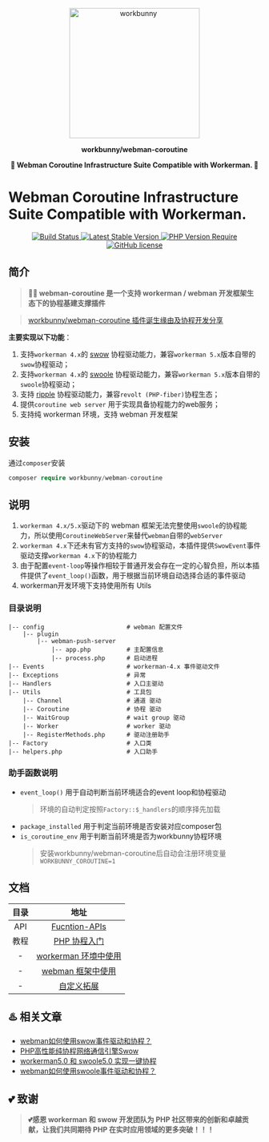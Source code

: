 <p align="center"><img width="260px" src="https://chaz6chez.cn/images/workbunny-logo.png" alt="workbunny"></p>

**<p align="center">workbunny/webman-coroutine</p>**

**<p align="center">🐇 Webman Coroutine Infrastructure Suite Compatible with Workerman. 🐇</p>**

# Webman Coroutine Infrastructure Suite Compatible with Workerman.

<div align="center">
    <a href="https://github.com/workbunny/webman-coroutine/actions">
        <img src="https://github.com/workbunny/webman-coroutine/actions/workflows/CI.yml/badge.svg" alt="Build Status">
    </a>
    <a href="https://github.com/workbunny/webman-coroutine/releases">
        <img alt="Latest Stable Version" src="https://badgen.net/packagist/v/workbunny/webman-coroutine/latest">
    </a>
    <a href="https://github.com/workbunny/webman-coroutine/blob/main/composer.json">
        <img alt="PHP Version Require" src="https://badgen.net/packagist/php/workbunny/webman-coroutine">
    </a>
    <a href="https://github.com/workbunny/webman-coroutine/blob/main/LICENSE">
        <img alt="GitHub license" src="https://badgen.net/packagist/license/workbunny/webman-coroutine">
    </a>

</div>

## 简介

> **🚀🐇 webman-coroutine 是一个支持 workerman / webman 开发框架生态下的协程基建支撑插件**

> [workbunny/webman-coroutine 插件诞生缘由及协程开发分享](https://www.workerman.net/a/1769)

**主要实现以下功能**：

1. 支持`workerman 4.x`的 [swow](https://github.com/swow/swow) 协程驱动能力，兼容`workerman 5.x`版本自带的`swow`协程驱动；
2. 支持`workerman 4.x`的 [swoole](https://github.com/swoole/swoole-src) 协程驱动能力，兼容`workerman 5.x`版本自带的`swoole`协程驱动；
3. 支持 [ripple](https://github.com/cloudtay/ripple) 协程驱动能力，兼容`revolt (PHP-fiber)`协程生态；
4. 提供`coroutine web server` 用于实现具备协程能力的web服务；
5. 支持纯 workerman 环境，支持 webman 开发框架

## 安装

通过`composer`安装

```php
composer require workbunny/webman-coroutine
```

## 说明

1. `workerman 4.x/5.x`驱动下的 webman 框架无法完整使用`swoole`的协程能力，所以使用`CoroutineWebServer`来替代`webman`自带的`webServer`
2. `workerman 4.x`下还未有官方支持的`swow`协程驱动，本插件提供`SwowEvent`事件驱动支撑`workerman 4.x`下的协程能力
3. 由于配置`event-loop`等操作相较于普通开发会存在一定的心智负担，所以本插件提供了`event_loop()`函数，用于根据当前环境自动选择合适的事件驱动
4. workerman开发环境下支持使用所有 Utils

### 目录说明

```
|-- config                       # webman 配置文件
    |-- plugin
        |-- webman-push-server
            |-- app.php          # 主配置信息
            |-- process.php      # 启动进程
|-- Events                       # workerman-4.x 事件驱动文件
|-- Exceptions                   # 异常
|-- Handlers                     # 入口主驱动
|-- Utils                        # 工具包
    |-- Channel                  # 通道 驱动
    |-- Coroutine                # 协程 驱动
    |-- WaitGroup                # wait group 驱动
    |-- Worker                   # worker 驱动
    |-- RegisterMethods.php      # 驱动注册助手
|-- Factory                      # 入口类
|-- helpers.php                  # 入口助手          
```

### 助手函数说明

- `event_loop()` 用于自动判断当前环境适合的event loop和协程驱动
    > 环境的自动判定按照`Factory::$_handlers`的顺序择先加载
- `package_installed` 用于判定当前环境是否安装对应composer包
- `is_coroutine_env` 用于判断当前环境是否为workbunny协程环境
    > 安装workbunny/webman-coroutine后自动会注册环境变量`WORKBUNNY_COROUTINE=1`

## 文档

| 目录  |                               地址                               |
|:---:|:--------------------------------------------------------------:|
| API | [Fucntion-APIs](https://workbunny.github.io/webman-coroutine/) |
| 教程  |               [PHP 协程入门](docs/doc/coroutine.md)                |
|  -  |            [workerman 环境中使用](docs/doc/workerman.md)            |
|  -  |               [webman 框架中使用](docs/doc/webman.md)               |
|  -  |                    [自定义拓展](docs/doc/custom.md)                     |

## ♨️ 相关文章

* [webman如何使用swow事件驱动和协程？](https://mp.weixin.qq.com/s?__biz=MzUzMDMxNTQ4Nw==&mid=2247496493&idx=1&sn=4ab95befc894d556eac26d405f354a40&chksm=fa51129dcd269b8b61fc5b1a15a9a23b99b61c0780b9a341dfe3733692e85a1bc5e323ee9775#rd)
* [PHP高性能纯协程网络通信引擎Swow](https://mp.weixin.qq.com/s?__biz=MzUzMDMxNTQ4Nw==&mid=2247496428&idx=1&sn=5f1fef3a49e3ab20ea1fa43242ac8af7&chksm=fa51135ccd269a4aac1255323faeea670238777c37fec6fb6bdef0ead857ba492c1265c03bff#rd)
* [workerman5.0 和 swoole5.0 实现一键协程](https://mp.weixin.qq.com/s?__biz=MzUzMDMxNTQ4Nw==&mid=2247492324&idx=1&sn=ac697103fe56d6054593ae6d1bdadb93&chksm=fa510354cd268a4298eee50483821fff3ebb52a923a6a67708759ea4c5836649c85700f9ad12#rd)
* [webman如何使用swoole事件驱动和协程？](https://mp.weixin.qq.com/s?__biz=MzUzMDMxNTQ4Nw==&mid=2247489841&idx=1&sn=52e9a57e511870c68daa2b10b78bf3a2&chksm=fa52f881cd25719782e3162108426a127b80599df80633d5edcf164162a69dc3518a9ec9cd29#rd)

## 💕 致谢
> **💕感恩 workerman 和 swow 开发团队为 PHP 社区带来的创新和卓越贡献，让我们共同期待 PHP 在实时应用领域的更多突破！！！**
